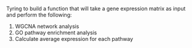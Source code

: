 Tyring to build a function that will take a gene expression matrix as input
and perform the following:
1.  WGCNA network analysis
2.  GO pathway enrichment analysis
3.  Calculate average expression for each pathway
